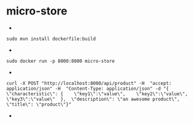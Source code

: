 # micro-store

-

    sudo mvn install dockerfile:build
-

    sudo docker run -p 8000:8000 micro-store
-

    curl -X POST "http://localhost:8000/api/product" -H  "accept: application/json" -H  "Content-Type: application/json" -d "{  \"characteristic\": {    \"key1\":\"value\",    \"key2\":\"value\",    \"key3\":\"value\"  },  \"description\": \"an awesome product\",  \"title\": \"product\"}"
-
